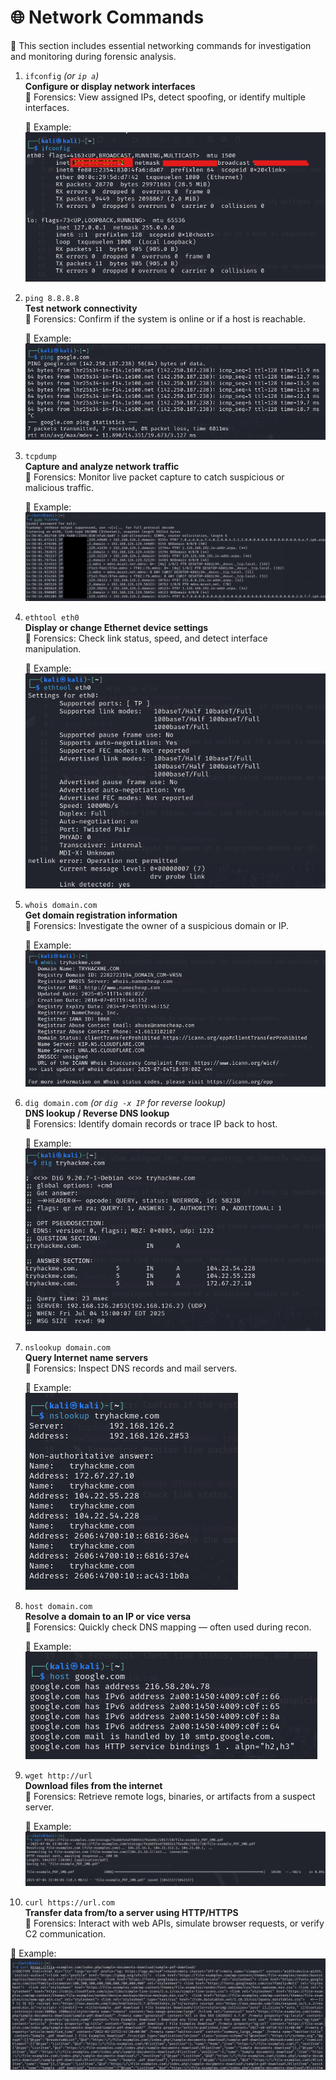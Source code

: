 # 🌐 Network Commands

📁 This section includes essential networking commands for investigation and monitoring during forensic analysis.

1. `ifconfig` *(or `ip a`)*  
   **Configure or display network interfaces**  
   📡 Forensics: View assigned IPs, detect spoofing, or identify multiple interfaces.  
   
   📸 Example:  
   ![ifconfig](./screenshots/ifconfig.png)

2. `ping 8.8.8.8`  
   **Test network connectivity**  
   📡 Forensics: Confirm if the system is online or if a host is reachable.  
   
   📸 Example:  
   ![ping](./screenshots/ping.png)

3. `tcpdump`  
   **Capture and analyze network traffic**  
   📡 Forensics: Monitor live packet capture to catch suspicious or malicious traffic.  
   
   📸 Example:  
   ![tcpdump](./screenshots/tcpdump.png)

4. `ethtool eth0`  
   **Display or change Ethernet device settings**  
   📡 Forensics: Check link status, speed, and detect interface manipulation.  
   
   📸 Example:  
   ![ethtool](./screenshots/ethtool.png)

5. `whois domain.com`  
   **Get domain registration information**  
   📡 Forensics: Investigate the owner of a suspicious domain or IP.  
   
   📸 Example:  
   ![whois](./screenshots/whois.png)

6. `dig domain.com` *(or `dig -x IP` for reverse lookup)*  
   **DNS lookup / Reverse DNS lookup**  
   📡 Forensics: Identify domain records or trace IP back to host.  
   
   📸 Example:  
   ![dig](./screenshots/dig.png)

7. `nslookup domain.com`  
   **Query Internet name servers**  
   📡 Forensics: Inspect DNS records and mail servers.  
   
   📸 Example:  
   ![nslookup](./screenshots/nslookup.png)

8. `host domain.com`  
   **Resolve a domain to an IP or vice versa**  
   📡 Forensics: Quickly check DNS mapping — often used during recon.  
   
   📸 Example:  
   ![host](./screenshots/host.png)

9. `wget http://url`  
   **Download files from the internet**  
   📡 Forensics: Retrieve remote logs, binaries, or artifacts from a suspect server.  
   
   📸 Example:  
   ![wget](./screenshots/wget.png)

10. `curl https://url.com`  
   **Transfer data from/to a server using HTTP/HTTPS**  
   📡 Forensics: Interact with web APIs, simulate browser requests, or verify C2 communication. 
    
   📸 Example:  
   ![curl](./screenshots/curl.png)
